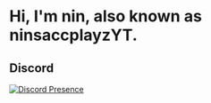 # Hi, I'm nin, also known as ninsaccplayzYT.

## Discord

[![Discord Presence](https://lanyard.cnrad.dev/api/569352110991343616?idleMessage=:I'm%20not%20doing%20anything%20currently...&showDisplayName=true)](https://discord.com/users/569352110991343616)
<!--
**ninsaccplayzyt/ninsaccplayzyt** is a ✨ _special_ ✨ repository because its `README.md` (this file) appears on your GitHub profile.

Here are some ideas to get you started:

- 🔭 I’m currently working on ...
- 🌱 I’m currently learning ...
- 👯 I’m looking to collaborate on ...
- 🤔 I’m looking for help with ...
- 💬 Ask me about ...
- 📫 How to reach me: ...
- 😄 Pronouns: ...
- ⚡ Fun fact: ...
-->
